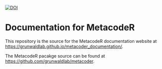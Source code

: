 [![DOI](https://zenodo.org/badge/65229232.svg)](https://zenodo.org/badge/latestdoi/65229232)

# Documentation for MetacodeR

This repository is the source for the MetacodeR documentation website at https://grunwaldlab.github.io/metacoder_documentation/.

The MetacodeR pacakge source can be found at https://github.com/grunwaldlab/metacoder.
